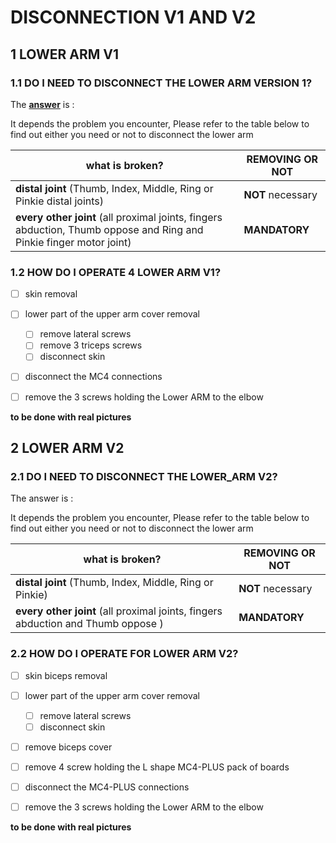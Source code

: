 # DISCONNECTION V1 AND V2

## 1 LOWER ARM V1

### 1.1	DO I NEED TO DISCONNECT THE LOWER ARM VERSION 1?

The **<u>answer</u>** is :

It depends the problem you encounter, Please refer to the table below to find out either you need or not to disconnect the lower arm

| what is broken?                                              | REMOVING OR NOT   |
| ------------------------------------------------------------ | ----------------- |
| **distal joint** (Thumb, Index, Middle, Ring or Pinkie distal joints) | **NOT** necessary |
| **every other joint** (all proximal joints, fingers abduction, Thumb oppose and Ring and Pinkie finger motor joint) | **MANDATORY**     |

### 1.2	HOW DO I OPERATE 4 LOWER ARM V1?

- [ ] skin removal

- [ ] lower part of the upper arm cover removal
  - [ ] remove lateral screws
  - [ ] remove 3 triceps screws
  - [ ] disconnect skin
  
- [ ] disconnect the MC4 connections

- [ ] remove the 3 screws holding the Lower ARM to the elbow

  

**to be done with real pictures**



## 2 LOWER ARM V2

### 2.1	DO I NEED TO DISCONNECT THE LOWER_ARM V2?

The answer is :

It depends the problem you encounter, Please refer to the table below to find out either you need or not to disconnect the lower arm

| what is broken?                                              | REMOVING OR NOT   |
| ------------------------------------------------------------ | ----------------- |
| **distal joint** (Thumb, Index, Middle, Ring or Pinkie)      | **NOT** necessary |
| **every other joint** (all proximal joints, fingers abduction and Thumb oppose ) | **MANDATORY**     |



### 2.2	HOW DO I OPERATE FOR LOWER ARM V2?

- [ ] skin biceps removal
- [ ] lower part of the upper arm cover removal
  - [ ] remove lateral screws
  - [ ] disconnect skin
- [ ] remove biceps cover
- [ ] remove 4 screw holding the L shape MC4-PLUS pack of boards
- [ ] disconnect the MC4-PLUS connections
- [ ] remove the 3 screws holding the Lower ARM to the elbow



**to be done with real pictures**



